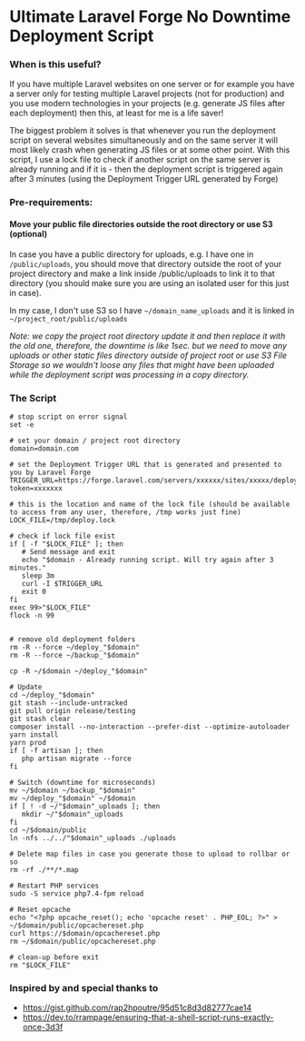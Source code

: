 # Ultimate Laravel Forge No Downtime Deployment Script

### When is this useful?

If you have multiple Laravel websites on one server or for example you have a server only for testing multiple Laravel projects (not for production) and you use modern technologies in your projects (e.g. generate JS files after each deployment) then this, at least for me is a life saver!

The biggest problem it solves is that whenever you run the deployment script on several websites simultaneously and on the same server it will most likely crash when generating JS files or at some other point. With this script, I use a lock file to check if another script on the same server is already running and if it is - then the deployment script is triggered again after 3 minutes (using the Deployment Trigger URL generated by Forge)

### Pre-requirements:

#### Move your public file directories outside the root directory or use S3 (optional)

In case you have a public directory for uploads, e.g. I have one in `/public/uploads`, you should move that directory outside the root of your project directory and make a link inside /public/uploads to link it to that directory (you should make sure you are using an isolated user for this just in case).

In my case, I don't use S3 so I have `~/domain_name_uploads` and it is linked in `~/project_root/public/uploads`

_Note: we copy the project root directory update it and then replace it with the old one, therefore, the downtime is like 1sec. but we need to move any uploads or other static files directory outside of project root or use S3 File Storage so we wouldn't loose any files that might have been uploaded while the deployment script was processing in a copy directory._

### The Script

```shell
# stop script on error signal
set -e

# set your domain / project root directory
domain=domain.com

# set the Deployment Trigger URL that is generated and presented to you by Laravel Forge
TRIGGER_URL=https://forge.laravel.com/servers/xxxxxx/sites/xxxxx/deploy/http?token=xxxxxxx

# this is the location and name of the lock file (should be available to access from any user, therefore, /tmp works just fine)
LOCK_FILE=/tmp/deploy.lock

# check if lock file exist
if [ -f "$LOCK_FILE" ]; then
   # Send message and exit
   echo "$domain - Already running script. Will try again after 3 minutes."
   sleep 3m
   curl -I $TRIGGER_URL
   exit 0
fi
exec 99>"$LOCK_FILE"
flock -n 99


# remove old deployment folders
rm -R --force ~/deploy_"$domain"
rm -R --force ~/backup_"$domain"

cp -R ~/$domain ~/deploy_"$domain"

# Update
cd ~/deploy_"$domain"
git stash --include-untracked
git pull origin release/testing
git stash clear
composer install --no-interaction --prefer-dist --optimize-autoloader
yarn install
yarn prod
if [ -f artisan ]; then
   php artisan migrate --force
fi

# Switch (downtime for microseconds)
mv ~/$domain ~/backup_"$domain"
mv ~/deploy_"$domain" ~/$domain
if [ ! -d ~/"$domain"_uploads ]; then
   mkdir ~/"$domain"_uploads
fi
cd ~/$domain/public
ln -nfs ../../"$domain"_uploads ./uploads

# Delete map files in case you generate those to upload to rollbar or so
rm -rf ./**/*.map

# Restart PHP services
sudo -S service php7.4-fpm reload

# Reset opcache
echo "<?php opcache_reset(); echo 'opcache reset' . PHP_EOL; ?>" > ~/$domain/public/opcachereset.php
curl https://$domain/opcachereset.php
rm ~/$domain/public/opcachereset.php

# clean-up before exit
rm "$LOCK_FILE"
```

### Inspired by and special thanks to

*   https://gist.github.com/rap2hpoutre/95d51c8d3d82777cae14
*   https://dev.to/rrampage/ensuring-that-a-shell-script-runs-exactly-once-3d3f
